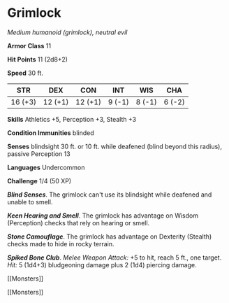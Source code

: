 # Grimlock

*Medium humanoid (grimlock), neutral evil*

**Armor Class** 11

**Hit Points** 11 (2d8+2)

**Speed** 30 ft.

| STR     | DEX     | CON     | INT    | WIS    | CHA    |
|---------|---------|---------|--------|--------|--------|
| 16 (+3) | 12 (+1) | 12 (+1) | 9 (-1) | 8 (-1) | 6 (-2) |

**Skills** Athletics +5, Perception +3, Stealth +3

**Condition Immunities** blinded

**Senses** blindsight 30 ft. or 10 ft. while deafened (blind beyond this radius), passive Perception 13

**Languages** Undercommon

**Challenge** 1/4 (50 XP)

***Blind Senses***. The grimlock can't use its blindsight while deafened and unable to smell.

***Keen Hearing and Smell***. The grimlock has advantage on Wisdom (Perception) checks that rely on hearing or smell.

***Stone Camouflage***. The grimlock has advantage on Dexterity (Stealth) checks made to hide in rocky terrain.


***Spiked Bone Club***. *Melee Weapon Attack:* +5 to hit, reach 5 ft., one target. *Hit:* 5 (1d4+3) bludgeoning damage plus 2 (1d4) piercing damage.



[[Monsters]]

[[Monsters]]
